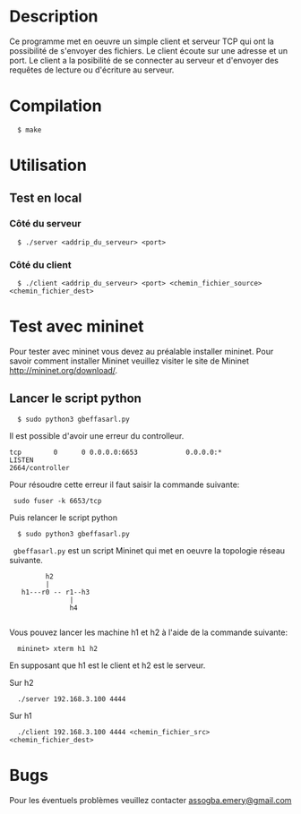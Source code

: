 # Description

Ce programme met en oeuvre un simple client et serveur TCP qui ont la 
possibilité de s'envoyer des fichiers. Le client écoute sur une adresse 
et un port. Le client a la posibilité de se connecter au serveur et d'envoyer 
des requêtes de lecture ou d'écriture au serveur.

# Compilation
  ```
    $ make
  ```
# Utilisation
## Test en local
### Côté du serveur
```
  $ ./server <addrip_du_serveur> <port> 
```

### Côté du client

```
  $ ./client <addrip_du_serveur> <port> <chemin_fichier_source> <chemin_fichier_dest>
```

# Test avec mininet
Pour tester avec mininet vous devez au préalable installer mininet. Pour savoir
comment installer Mininet veuillez visiter le site de Mininet http://mininet.org/download/.

## Lancer le script python

```
  $ sudo python3 gbeffasarl.py
```

Il est possible d'avoir une erreur du controlleur.

```
tcp        0      0 0.0.0.0:6653            0.0.0.0:*               LISTEN     
2664/controller
```

Pour résoudre cette erreur il faut saisir la commande suivante:

```
 sudo fuser -k 6653/tcp
```

Puis relancer le script python
```
  $ sudo python3 gbeffasarl.py
```

` gbeffasarl.py` est un script Mininet qui met en oeuvre la topologie réseau
suivante.

```
         h2
         |
   h1---r0 -- r1--h3
               |
               h4
               
``` 
Vous pouvez lancer les machine h1 et h2 à l'aide de la commande suivante:

```
  mininet> xterm h1 h2
``` 

En supposant que h1 est le client et h2 est le serveur. 

Sur h2 

```
  ./server 192.168.3.100 4444 
```

Sur h1
```
  ./client 192.168.3.100 4444 <chemin_fichier_src> <chemin_fichier_dest>
```

# Bugs
Pour les éventuels problèmes veuillez contacter assogba.emery@gmail.com
